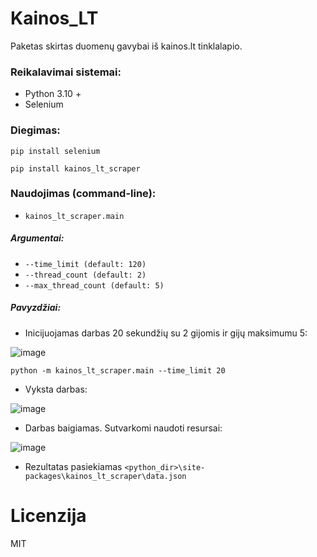 # Kainos_LT
Paketas skirtas duomenų gavybai iš kainos.lt tinklalapio.

### Reikalavimai sistemai:
- Python 3.10 +
- Selenium

### Diegimas:

```
pip install selenium
```
```
pip install kainos_lt_scraper
```

### Naudojimas (command-line):
- `kainos_lt_scraper.main`
##### Argumentai:
- `--time_limit (default: 120)`
- `--thread_count (default: 2)`
- `--max_thread_count (default: 5)`

##### Pavyzdžiai:
- Inicijuojamas darbas 20 sekundžių su 2 gijomis ir gijų maksimumu 5:
  
![image](https://github.com/VB-pub/Kainos_LT/assets/60397005/9e3c061d-8428-40d4-b0df-98c353ce3dae)
```
python -m kainos_lt_scraper.main --time_limit 20
```

- Vyksta darbas:
  
![image](https://github.com/VB-pub/Kainos_LT/assets/60397005/1cc9392b-bc7b-4a3c-85c5-afd6bb023c26)

- Darbas baigiamas. Sutvarkomi naudoti resursai:
  
![image](https://github.com/VB-pub/Kainos_LT/assets/60397005/95e7c618-cc68-4603-baa9-30ef7fe73349)

- Rezultatas pasiekiamas `<python_dir>\site-packages\kainos_lt_scraper\data.json`

# Licenzija
MIT
